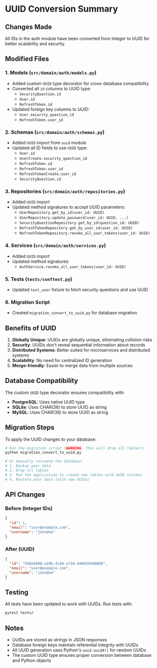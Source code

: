 # UUID Conversion Summary

## Changes Made

All IDs in the auth module have been converted from Integer to UUID for better scalability and security.

## Modified Files

### 1. Models (`src/domain/auth/models.py`)
- Added custom `UUID` type decorator for cross-database compatibility
- Converted all `id` columns to UUID type:
  - `SecurityQuestion.id`
  - `User.id`
  - `RefreshToken.id`
- Updated foreign key columns to UUID:
  - `User.security_question_id`
  - `RefreshToken.user_id`

### 2. Schemas (`src/domain/auth/schemas.py`)
- Added `UUID` import from `uuid` module
- Updated all ID fields to use `UUID` type:
  - `User.id`
  - `UserCreate.security_question_id`
  - `RefreshToken.id`
  - `RefreshToken.user_id`
  - `RefreshTokenCreate.user_id`
  - `SecurityQuestion.id`

### 3. Repositories (`src/domain/auth/repositories.py`)
- Added `UUID` import
- Updated method signatures to accept UUID parameters:
  - `UserRepository.get_by_id(user_id: UUID)`
  - `UserRepository.update_password(user_id: UUID, ...)`
  - `SecurityQuestionRepository.get_by_id(question_id: UUID)`
  - `RefreshTokenRepository.get_by_user_id(user_id: UUID)`
  - `RefreshTokenRepository.revoke_all_user_tokens(user_id: UUID)`

### 4. Services (`src/domain/auth/services.py`)
- Added `UUID` import
- Updated method signatures:
  - `AuthService.revoke_all_user_tokens(user_id: UUID)`

### 5. Tests (`tests/conftest.py`)
- Updated `test_user` fixture to fetch security questions and use UUID

### 6. Migration Script
- Created `migration_convert_to_uuid.py` for database migration

## Benefits of UUID

1. **Globally Unique**: UUIDs are globally unique, eliminating collision risks
2. **Security**: UUIDs don't reveal sequential information about records
3. **Distributed Systems**: Better suited for microservices and distributed systems
4. **Scalability**: No need for centralized ID generation
5. **Merge-friendly**: Easier to merge data from multiple sources

## Database Compatibility

The custom `UUID` type decorator ensures compatibility with:
- **PostgreSQL**: Uses native UUID type
- **SQLite**: Uses CHAR(36) to store UUID as string
- **MySQL**: Uses CHAR(36) to store UUID as string

## Migration Steps

To apply the UUID changes to your database:

```bash
# Run the migration script (WARNING: This will drop all tables!)
python migration_convert_to_uuid.py

# Or manually recreate the database:
# 1. Backup your data
# 2. Drop all tables
# 3. Run the application to create new tables with UUID columns
# 4. Restore your data (with new UUIDs)
```

## API Changes

### Before (Integer IDs)
```json
{
  "id": 1,
  "email": "user@example.com",
  "username": "johndoe"
}
```

### After (UUID)
```json
{
  "id": "550e8400-e29b-41d4-a716-446655440000",
  "email": "user@example.com",
  "username": "johndoe"
}
```

## Testing

All tests have been updated to work with UUIDs. Run tests with:

```bash
pytest tests/
```

## Notes

- UUIDs are stored as strings in JSON responses
- Database foreign keys maintain referential integrity with UUIDs
- All UUID generation uses Python's `uuid.uuid4()` for random UUIDs
- The custom UUID type ensures proper conversion between database and Python objects
